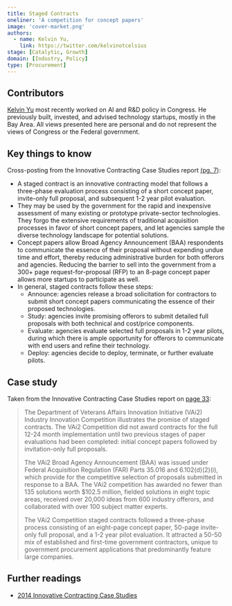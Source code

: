 ```yaml
---
title: Staged Contracts
oneliner: 'A competition for concept papers'
image: 'cover-market.png'
authors:
  - name: Kelvin Yu,
    link: https://twitter.com/kelvinotcelsius
stage: [Catalytic, Growth]
domain: [Industry, Policy]
type: [Procurement]
---
```


## Contributors

[Kelvin Yu](https://www.kelv.me/) most recently worked on AI and R&D policy in Congress. He previously built, invested, and advised technology startups, mostly in the Bay Area. All views presented here are personal and do not represent the views of Congress or the Federal government.

## Key things to know

Cross-posting from the Innovative Contracting Case Studies report [(pg. 7](https://strategicinstitute.org/wp-content/uploads/2016/12/innovative_contracting_case_studies_2014_-_august.pdf)):

- A staged contract is an innovative contracting model that follows a three-phase evaluation process consisting of a short concept paper, invite-only full proposal, and subsequent 1-2 year pilot evaluation.
- They may be used by the government for the rapid and inexpensive assessment of many existing or prototype private-sector technologies. They forgo the extensive requirements of traditional acquisition processes in favor of short concept papers, and let agencies sample the diverse technology landscape for potential solutions.
- Concept papers allow Broad Agency Announcement (BAA) respondents to communicate the essence of their proposal without expending undue time and effort, thereby reducing administrative burden for both offerors and agencies. Reducing the barrier to sell into the government from a 300+ page request-for-proposal (RFP) to an 8-page concept paper allows more startups to participate as well.
- In general, staged contracts follow these steps:
  - Announce: agencies release a broad solicitation for contractors to submit short concept papers
    communicating the essence of their proposed technologies.
  - Study: agencies invite promising offerors to submit detailed full proposals with both technical
    and cost/price components.
  - Evaluate: agencies evaluate selected full proposals in 1-2 year pilots, during which there is
    ample opportunity for offerors to communicate with end users and refine their technology.
  - Deploy: agencies decide to deploy, terminate, or further evaluate pilots.

## Case study

Taken from the Innovative Contracting Case Studies report on [page 33](https://strategicinstitute.org/wp-content/uploads/2016/12/innovative_contracting_case_studies_2014_-_august.pdf):

> The Department of Veterans Affairs Innovation Initiative (VAi2) Industry Innovation Competition illustrates the promise of staged contracts. The VAi2 Competition did not award contracts for the full 12-24 month implementation until two previous stages of paper evaluations had been completed: initial concept papers followed by invitation-only full proposals.
>
> The VAi2 Broad Agency Announcement (BAA) was issued under Federal Acquisition Regulation (FAR) Parts 35.016 and 6.102(d)(2)(i), which provide for the competitive selection of proposals submitted in response to a BAA. The VAi2 competition has awarded no fewer than 135 solutions worth $102.5 million, fielded solutions in eight topic areas, received over 20,000 ideas from 600 industry offerors, and collaborated with over 100 subject matter experts.
>
> The VAi2 Competition staged contracts followed a three-phase process consisting of an eight-page concept paper, 50-page invite-only full proposal, and a 1-2 year pilot evaluation. It attracted a 50-50 mix of established and first-time government contractors, unique to government procurement applications that predominantly feature large companies.

## Further readings

- [2014 Innovative Contracting Case Studies](https://strategicinstitute.org/wp-content/uploads/2016/12/innovative_contracting_case_studies_2014_-_august.pdf)
